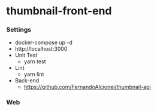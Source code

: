 # thumbnail-front-end

### Settings
- docker-compose up -d
- http://localhost:3000
- Unit Test
  - yarn test
- Lint
  - yarn lint
 - Back-end
    - https://github.com/FernandoAlcionei/thumbnail-api

### Web

